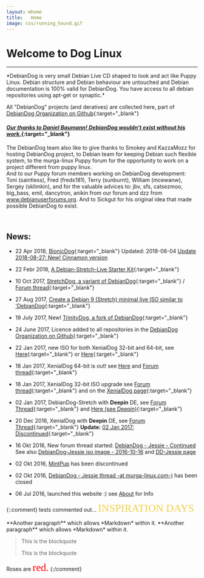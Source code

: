 ```yaml
---
layout: mhome
title:   Home
image: css/running_hound.gif
---
```


# Welcome to Dog Linux
---  

<p class='colblock' markdown='1'>
*DebianDog is very small Debian Live CD shaped to look and act like Puppy Linux. Debian structure and Debian behaviour are untouched and Debian documentation is 100% valid for DebianDog. You have access to all debian repositories using apt-get or synaptic.*
</p>

All "DebianDog" projects (and deratives) are collected here, part of [DebianDog Organization on Github](https://github.com/DebianDog/ "Join the DebianDog Organization!"){:target="_blank"}

#### [*Our thanks to Daniel Baumann! DebianDog wouldn't exist without his work.*](https://lists.debian.org/debian-live/2015/11/msg00024.html "An abrupt End to Debian Live"){:target="_blank"}    
The DebianDog team also like to give thanks to Smokey and KazzaMozz for hosting DebianDog project, to Debian team for keeping Debian such flexible system, to the murga-linux Puppy forum for the opportunity to work on a project different from puppy linux.    
And to our Puppy forum members working on DebianDog development: Toni (saintless), Fred (fredx181), Terry (sunburnt), William (mcewanw), Sergey (sklimkin),
and for the valuable advices to: jbv, sfs, catsezmoo, big_bass, emil, dancytron, anikin from our forum and dzz from www.debianuserforums.org. And to Sickgut for his original idea that made possible DebianDog to exist.   


<br>


    
## News:

 - 22 Apr 2018, [BionicDog](zz06-zbionicdog.html){:target="_blank"} Updated: 2018-06-04 [Update 2018-08-27: New! Cinnamon version](http://murga-linux.com/puppy/viewtopic.php?p=1003063#1003063)     

 - 22 Febr 2018, [A Debian-Stretch-Live Starter Kit](http://murga-linux.com/puppy/viewtopic.php?t=112784){:target="_blank"}

 - 10 Oct 2017, [StretchDog, a variant of DebianDog](zz02stretchdog.html){:target="_blank"}  / [Forum thread](http://murga-linux.com/puppy/viewtopic.php?t=111789){:target="_blank"}  

 - 27 Aug 2017, [Create a Debian 9 (Stretch) minimal live ISO similar to 'DebianDog](https://github.com/DebianDog/MakeLive/blob/gh-pages/README-Stretch.md){:target="_blank"}      

 - 19 July 2017, New! [TrinityDog, a fork of DebianDog](zz06-trinitydog.html){:target="_blank"}   

 - 24 June 2017, Licence added to all repositories in the [DebianDog Organization on Github](https://github.com/DebianDog/ "Join the DebianDog Organization!"){:target="_blank"}   

 - 22 Jan 2017, new ISO for both XenialDog 32-bit and 64-bit, see [Here](http://murga-linux.com/puppy/viewtopic.php?p=940488&sid=fa8f3cd004cc17b79ab104a2d37b5e9e#940488){:target="_blank"} or [Here](http://murga-linux.com/puppy/viewtopic.php?p=940485#940485){:target="_blank"}  

- 18 Jan 2017, XenialDog 64-bit is out! see [Here](zz05zxenialdog.html) and [Forum thread](http://murga-linux.com/puppy/viewtopic.php?t=109476){:target="_blank"}   

 - 18 Jan 2017, XenialDog 32-bit ISO upgrade see [Forum thread](http://murga-linux.com/puppy/viewtopic.php?p=939919#939919){:target="_blank"} and on the [XenialDog page](zz05xenialdog.html){:target="_blank"} 

- 02 Jan 2017, DebianDog-Stretch with **Deepin** DE, see [Forum Thread](http://murga-linux.com/puppy/viewtopic.php?t=109317){:target="_blank"} and [Here (see Deepin)](https://github.com/DebianDog/Stretch/blob/gh-pages/README.md){:target="_blank"}      

- 20 Dec 2016, XenialDog with **Deepin** DE, see [Forum Thread](http://murga-linux.com/puppy/viewtopic.php?p=936447#936447){:target="_blank"} **Update:** [02 Jan 2017: Discontinued](http://murga-linux.com/puppy/viewtopic.php?p=937814#937814){:target="_blank"}    

- 16 Okt 2016, New forum thread started: [DebianDog - Jessie - Continued](http://murga-linux.com/puppy/viewtopic.php?t=108535)   
See also [DebianDog-Jessie iso image - 2016-10-16](https://github.com/DebianDog/Jessie/releases/tag/v2.1/) and [DD-Jessie page](zz01debiandogjessie)

- 02 Okt 2016, [MintPup](zz04mintpup.html) has been discontinued

- 02 Okt 2016, [DebianDog - Jessie thread -at murga-linux.com-)](http://murga-linux.com/puppy/viewtopic.php?p=926601#926601) has been closed

- 06 Jul 2016, launched this website  :) see [About](zz07about.html) for Info


{::comment}
tests commented out...
<span style="color: #f2cf4a; font-family: Babas; font-size: 2em;">INSPIRATION DAYS</span>
<p class='foo' markdown='1'>
**Another paragraph** which allows *Markdown* within it.   
**Another paragraph** which allows *Markdown* within it.
</p>

<blockquote id="id" class="foo">
    <p>This is the blockquote</p>
    <p>This is the blockquote</p>
</blockquote>
Roses are <span style="color:red; font-family:Georgia; font-size:2em;">red.</span>
{:/comment}
